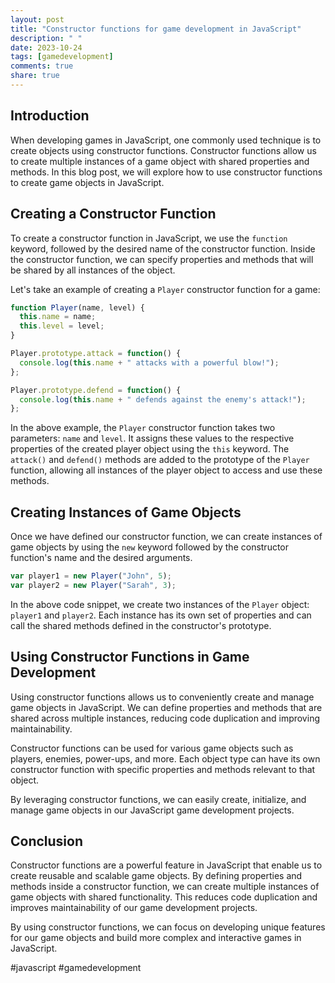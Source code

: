 ```yaml
---
layout: post
title: "Constructor functions for game development in JavaScript"
description: " "
date: 2023-10-24
tags: [gamedevelopment]
comments: true
share: true
---
```


## Introduction
When developing games in JavaScript, one commonly used technique is to create objects using constructor functions. Constructor functions allow us to create multiple instances of a game object with shared properties and methods. In this blog post, we will explore how to use constructor functions to create game objects in JavaScript.

## Creating a Constructor Function
To create a constructor function in JavaScript, we use the `function` keyword, followed by the desired name of the constructor function. Inside the constructor function, we can specify properties and methods that will be shared by all instances of the object.

Let's take an example of creating a `Player` constructor function for a game:

```javascript
function Player(name, level) {
  this.name = name;
  this.level = level;
}

Player.prototype.attack = function() {
  console.log(this.name + " attacks with a powerful blow!");
};

Player.prototype.defend = function() {
  console.log(this.name + " defends against the enemy's attack!");
};
```

In the above example, the `Player` constructor function takes two parameters: `name` and `level`. It assigns these values to the respective properties of the created player object using the `this` keyword. The `attack()` and `defend()` methods are added to the prototype of the `Player` function, allowing all instances of the player object to access and use these methods.

## Creating Instances of Game Objects
Once we have defined our constructor function, we can create instances of game objects by using the `new` keyword followed by the constructor function's name and the desired arguments.

```javascript
var player1 = new Player("John", 5);
var player2 = new Player("Sarah", 3);
```

In the above code snippet, we create two instances of the `Player` object: `player1` and `player2`. Each instance has its own set of properties and can call the shared methods defined in the constructor's prototype.

## Using Constructor Functions in Game Development
Using constructor functions allows us to conveniently create and manage game objects in JavaScript. We can define properties and methods that are shared across multiple instances, reducing code duplication and improving maintainability.

Constructor functions can be used for various game objects such as players, enemies, power-ups, and more. Each object type can have its own constructor function with specific properties and methods relevant to that object.

By leveraging constructor functions, we can easily create, initialize, and manage game objects in our JavaScript game development projects.

## Conclusion
Constructor functions are a powerful feature in JavaScript that enable us to create reusable and scalable game objects. By defining properties and methods inside a constructor function, we can create multiple instances of game objects with shared functionality. This reduces code duplication and improves maintainability of our game development projects.

By using constructor functions, we can focus on developing unique features for our game objects and build more complex and interactive games in JavaScript.

\#javascript \#gamedevelopment